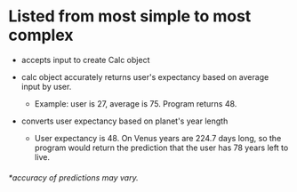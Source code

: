 # Listed from most simple to most complex

* accepts input to create Calc object
    
* calc object accurately returns user's expectancy based on average input by user. 

    * Example: user is 27, average is 75. Program returns 48.

* converts user expectancy based on planet's year length
    * User expectancy is 48. On Venus years are 224.7 days long, so the program would return the prediction that the user has 78 years left to live.

###### *accuracy of predictions may vary.